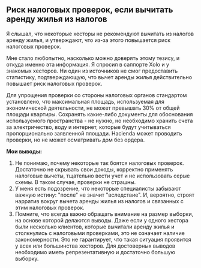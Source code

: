 ## Риск налоговых проверок, если вычитать аренду жилья из налогов

Я слышал, что некоторые хесторы не рекомендуют вычитать из налогов аренду жилья, и утверждают, что из-за этого
повышается риск налоговых проверок.

Мне стало любопытно, насколько можно доверять этому тезису, и откуда именно эта информация. Я спросил в саппорте Xolo и
у знакомых хесторов. Ни один из источников не смог предоставить статистику, подтверждающую, что вычет аренды жилья
действительно повышает риск налоговых проверок.

Для упрощения проверки со стороны налоговых органов стандартом установлено, что максимальная площадь, используемая для
экономической деятельности, не может превышать 30% от общей площади квартиры. Сохранять какие-либо документы для
обоснования используемого пространства - не нужно, но необходимо хранить счета за электричество, воду и интернет,
которые будут учитываться пропорционально заявленной площади. Hacienda может проводить проверки, но не может
осматривать дом без ордера.

**Мои выводы:**

1. Не понимаю, почему некоторые так боятся налоговых проверок. Достаточно не скрывать свои доходы, корректно применять
   налоговые вычеты, тщательно вести учет и не использовать серые схемы. В таком случае, проверки не страшны.
2. У меня есть подозрение, что некоторые специалисты забывают важную истину: "после" не значит "вследствие". И,
   вероятно, строят нарратив вокруг вычета аренды жилья из налогов и связанных с этим налоговых проверок.
3. Помните, что всегда важно обращать внимание на размер выборки, на основе которой делаются выводы. Даже если у одного
   хестора были несколько клиентов, которые вычитали аренду жилья и столкнулись с налоговыми проверками, это не означает
   наличие закономерности. Это не гарантирует, что такая ситуация проявится у всех или большинства хесторов. Для
   достоверных выводов необходимо иметь репрезентативную и достаточно большую выборку.
